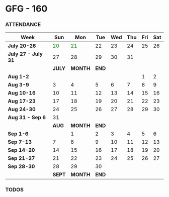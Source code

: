 # GFG - 160

### ATTENDANCE

| Week                  | Sun                                 | Mon                                 | Tue     | Wed | Thu | Fri | Sat |
| --------------------- | ----------------------------------- | ----------------------------------- | ------- | --- | --- | --- | --- |
| **July 20-26**        | <span style="color:green">20</span> | <span style="color:green">21</span> | 22      | 23  | 24  | 25  | 26  |
| **July 27 - July 31** | 27                                  | 28                                  | 29      | 30  | 31  |     |     |
|                       | **JULY**                            | **MONTH**                           | **END** |     |     |     |     |
| **Aug 1-2**           |                                     |                                     |         |     |     | 1   | 2   |
| **Aug 3-9**           | 3                                   | 4                                   | 5       | 6   | 7   | 8   | 9   |
| **Aug 10-16**         | 10                                  | 11                                  | 12      | 13  | 14  | 15  | 16  |
| **Aug 17-23**         | 17                                  | 18                                  | 19      | 20  | 21  | 22  | 23  |
| **Aug 24-30**         | 24                                  | 25                                  | 26      | 27  | 28  | 29  | 30  |
| **Aug 31 - Sep 6**    | 31                                  |                                     |         |     |     |     |     |
|                       | **AUG**                             | **MONTH**                           | **END** |     |     |     |     |
| **Sep 1-6**           |                                     | 1                                   | 2       | 3   | 4   | 5   | 6   |
| **Sep 7-13**          | 7                                   | 8                                   | 9       | 10  | 11  | 12  | 13  |
| **Sep 14-20**         | 14                                  | 15                                  | 16      | 17  | 18  | 19  | 20  |
| **Sep 21-27**         | 21                                  | 22                                  | 23      | 24  | 25  | 26  | 27  |
| **Sep 28-30**         | 28                                  | 29                                  | 30      |     |     |     |     |
|                       | **SEPT**                            | **MONTH**                           | **END** |     |     |     |     |

### TODOS
